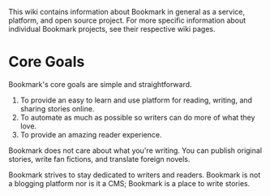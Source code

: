 <!-- TITLE: Bookmark Novels -->

This wiki contains information about Bookmark in general as a service, platform, and open source project. For more specific information about individual Bookmark projects, see their respective wiki pages.
# Core Goals
Bookmark's core goals are simple and straightforward.

1. To provide an easy to learn and use platform for reading, writing, and sharing stories online.
2. To automate as much as possible so writers can do more of what they love.
3. To provide an amazing reader experience.

Bookmark does not care about what you're writing. You can publish original stories, write fan fictions, and translate foreign novels.

Bookmark strives to stay dedicated to writers and readers. Bookmark is not a blogging platform nor is it a CMS; Bookmark is a place to write stories.